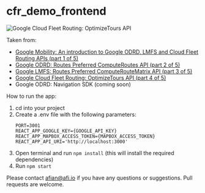# cfr_demo_frontend

![Google Cloud Fleet Routing: OptimizeTours API](https://blog.afi.io/content/images/size/w1600/2023/10/Screen-Shot-2023-10-28-at-9.15.48-PM.png "Google Cloud Fleet Routing: OptimizeTours APII")

Taken from: 
- [Google Mobility: An introduction to Google ODRD, LMFS and Cloud Fleet Routing APIs (part 1 of 5)](https://www.afi.io/blog/google-mobility-an-introduction-to-google-odrd-lmfs-and-cloud-fleet-routing-apis/)
- [Google ODRD: Routes Preferred ComputeRoutes API (part 2 of 5)](https://afi.io/blog/google-odrd-routes-preferred-computeroutes-api/)
- [Google LMFS: Routes Preferred ComputeRouteMatrix API (part 3 of 5)](https://www.afi.io/blog/google-lmfs-routes-preferred-computeroutematrix-api/)
- [Google Cloud Fleet Routing: OptimizeTours API (part 4 of 5)](https://afi.io/blog/google-cloud-fleet-routing-optimizetours-api/)
- Google ODRD: Navigation SDK (coming soon)

 How to run the app:
 1. cd into your project
 2. Create a .env file with the following parameters: 
    ```
    PORT=3001
    REACT_APP_GOOGLE_KEY={GOOGLE_API_KEY}
    REACT_APP_MAPBOX_ACCESS_TOKEN={MAPBOX_ACCESS_TOKEN}
    REACT_APP_API_URI='http://localhost:3000'
    ```
 3. Open terminal and run `npm install` (this will install the required dependencies)
 4. Run `npm start`

Please contact afian@afi.io if you have any questions or suggestions. Pull requests are welcome.
